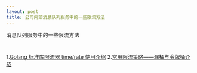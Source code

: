 ```yaml
---
layout: post
title: 公司内部消息队列服务中的一些限流方法
---
```


消息队列服务中的一些限流方法

# 
1.[Golang 标准库限流器 time/rate 使用介绍](https://www.cyhone.com/articles/usage-of-golang-rate/)
2.[常用限流策略——漏桶与令牌桶介绍](https://www.liwenzhou.com/posts/Go/ratelimit/)